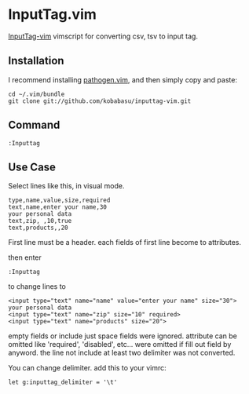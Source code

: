 InputTag.vim
============

[InputTag-vim](https://github.com/kobabasu/inputtag-vim) vimscript for converting csv, tsv to input tag.

Installation
------------

I recommend installing [pathogen.vim](https://github.com/tpope/vim-pathogen), and then simply copy and paste:

    cd ~/.vim/bundle
    git clone git://github.com/kobabasu/inputtag-vim.git


Command
-----

    :Inputtag

Use Case
-----

Select lines like this, in visual mode.

    type,name,value,size,required
    text,name,enter your name,30
    your personal data
    text,zip, ,10,true
    text,products,,20

First line must be a header. each fields of first line become to attributes.

then enter

    :Inputtag

to change lines to

    <input type="text" name="name" value="enter your name" size="30">
    your personal data
    <input type="text" name="zip" size="10" required>
    <input type="text" name="products" size="20">

empty fields or include just space fields were ignored.
attribute can be omitted like 'required', 'disabled', etc... were omitted if fill out field by anyword.
the line not include at least two delimiter was not converted.

You can change delimiter. add this to your vimrc:

    let g:inputtag_delimiter = '\t'

